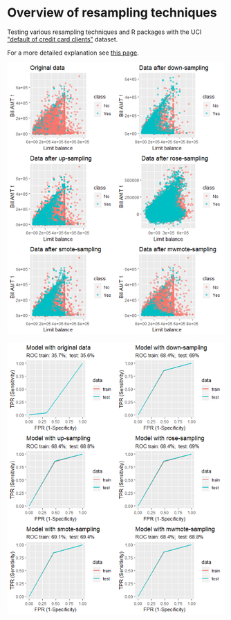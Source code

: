 # Overview of resampling techniques

Testing various resampling techniques and R packages with the UCI ["default of credit card clients"](https://archive.ics.uci.edu/ml/datasets/default+of+credit+card+clients) dataset.

For a more detailed explanation see [this page](https://www.dummyvars.xyz/post/resampling-techniques/).



![Data distribution](https://github.com/mfiorani/resampling-techniques/raw/master/img/distributions.png "Distributions of resampled datasets")

![ROC curves](https://github.com/mfiorani/resampling-techniques/raw/master/img/ROC.png "ROC curves of obtained models")

